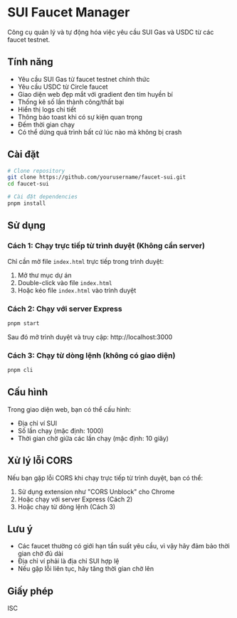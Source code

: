 # SUI Faucet Manager

Công cụ quản lý và tự động hóa việc yêu cầu SUI Gas và USDC từ các faucet testnet.

## Tính năng

- Yêu cầu SUI Gas từ faucet testnet chính thức
- Yêu cầu USDC từ Circle faucet
- Giao diện web đẹp mắt với gradient đen tím huyền bí
- Thống kê số lần thành công/thất bại
- Hiển thị logs chi tiết
- Thông báo toast khi có sự kiện quan trọng
- Đếm thời gian chạy
- Có thể dừng quá trình bất cứ lúc nào mà không bị crash

## Cài đặt

```bash
# Clone repository
git clone https://github.com/yourusername/faucet-sui.git
cd faucet-sui

# Cài đặt dependencies
pnpm install
```

## Sử dụng

### Cách 1: Chạy trực tiếp từ trình duyệt (Không cần server)

Chỉ cần mở file `index.html` trực tiếp trong trình duyệt:

1. Mở thư mục dự án
2. Double-click vào file `index.html`
3. Hoặc kéo file `index.html` vào trình duyệt

### Cách 2: Chạy với server Express

```bash
pnpm start
```

Sau đó mở trình duyệt và truy cập: http://localhost:3000

### Cách 3: Chạy từ dòng lệnh (không có giao diện)

```bash
pnpm cli
```

## Cấu hình

Trong giao diện web, bạn có thể cấu hình:

- Địa chỉ ví SUI
- Số lần chạy (mặc định: 1000)
- Thời gian chờ giữa các lần chạy (mặc định: 10 giây)

## Xử lý lỗi CORS

Nếu bạn gặp lỗi CORS khi chạy trực tiếp từ trình duyệt, bạn có thể:

1. Sử dụng extension như "CORS Unblock" cho Chrome
2. Hoặc chạy với server Express (Cách 2)
3. Hoặc chạy từ dòng lệnh (Cách 3)

## Lưu ý

- Các faucet thường có giới hạn tần suất yêu cầu, vì vậy hãy đảm bảo thời gian chờ đủ dài
- Địa chỉ ví phải là địa chỉ SUI hợp lệ
- Nếu gặp lỗi liên tục, hãy tăng thời gian chờ lên

## Giấy phép

ISC 
